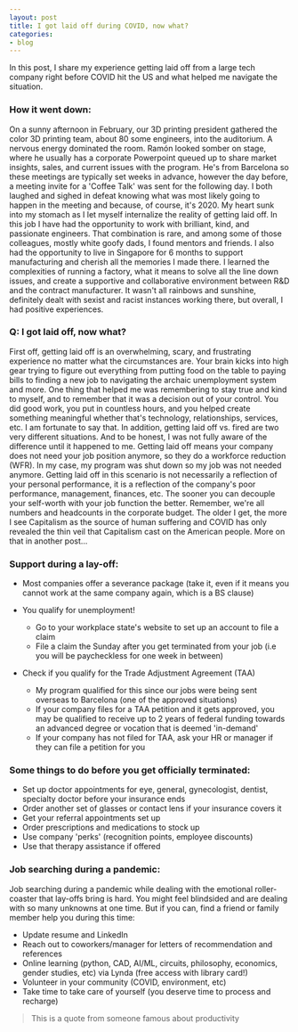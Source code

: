 ```yaml
---
layout: post
title: I got laid off during COVID, now what?
categories:
- blog
---
```


In this post, I share my experience getting laid off from a large tech company right before COVID hit the US and what helped me navigate the situation.  

### How it went down:

On a sunny afternoon in February, our 3D printing president gathered the color 3D printing team, about 80 some engineers, into the auditorium. A nervous energy dominated the room.  Ramón looked somber on stage, where he usually has a corporate Powerpoint queued up to share market insights, sales, and current issues with the program.  He's from Barcelona so these meetings are typically set weeks in advance, however the day before, a meeting invite for a 'Coffee Talk' was sent for the following day.  I both laughed and sighed in defeat knowing what was most likely going to happen in the meeting and because, of course, it's 2020.  My heart sunk into my stomach as I let myself internalize the reality of getting laid off.  In this job I have had the opportunity to work with brilliant, kind, and passionate engineers. That combination is rare, and among some of those colleagues, mostly white goofy dads, I found mentors and friends.  I also had the opportunity to live in Singapore for 6 months to support manufacturing and cherish all the memories I made there.  I learned the complexities of running a factory, what it means to solve all the line down issues, and create a supportive and collaborative environment between R&D and the contract manufacturer.  It wasn't all rainbows and sunshine, definitely dealt with sexist and racist instances working there, but overall, I had positive experiences. 

### Q: I got laid off, now what? 

First off, getting laid off is an overwhelming, scary, and frustrating experience no matter what the circumstances are.  Your brain kicks into high gear trying to figure out everything from putting food on the table to paying bills to finding a new job to navigating the archaic unemployment system and more.  One thing that helped me was remembering to stay true and kind to myself, and to remember that it was a decision  out of your control.  You did good work, you put in countless hours, and you helped create something meaningful whether that's technology, relationships, services, etc.  I am fortunate to say that.  In addition, getting laid off vs. fired are two very different situations.  And to be honest, I was not fully aware of the difference until it happened to me.  Getting laid off means your company does not need your job position anymore, so they do a workforce reduction (WFR).  In my case, my program was shut down so my job was not needed anymore.  Getting laid off in this scenario is not necessarily a reflection of your personal performance, it is a reflection of the company's poor performance, management, finances, etc.  The sooner you can decouple your self-worth with your job function the better.  Remember, we're all numbers and headcounts in the corporate budget. The older I get, the more I see Capitalism as the source of human suffering and COVID has only revealed the thin veil that Capitalism cast on the American people.  More on that in another post... 

### Support during a lay-off:

* Most companies offer a severance package (take it, even if it means you cannot work at the same company again, which is a BS clause)

* You qualify for unemployment!
    * Go to your workplace state's website to set up an account to file a claim
    * File a claim the Sunday after you get terminated from your job (i.e you will be paycheckless for one week in between)
* Check if you qualify for the Trade Adjustment Agreement (TAA) 
    * My program qualified for this since our jobs were being sent overseas to Barcelona (one of the approved situations)
    * If your company files for a TAA petition and it gets approved, you may be qualified to receive up to 2 years of federal funding towards an advanced degree or vocation that is deemed 'in-demand'
    * If your company has not filed for TAA, ask your HR or manager if they can file a petition for you

### Some things to do before you get officially terminated:

* Set up doctor appointments for eye, general, gynecologist, dentist, specialty doctor before your insurance ends
* Order another set of glasses or contact lens if your insurance covers it
* Get your referral appointments set up 
* Order prescriptions and medications to stock up
* Use company 'perks' (recognition points, employee discounts)
* Use that therapy assistance if offered

### Job searching during a pandemic:

Job searching during a pandemic while dealing with the emotional roller-coaster that lay-offs bring is hard.  You might feel blindsided and are dealing with so many unknowns at one time.  But if you can, find a friend or family member help you during this time: 

* Update resume and LinkedIn
* Reach out to coworkers/manager for letters of recommendation and references
* Online learning (python, CAD, AI/ML, circuits, philosophy, economics, gender studies, etc) via Lynda (free access with library card!)
* Volunteer in your community (COVID, environment, etc)
* Take time to take care of yourself (you deserve time to process and recharge)

> This is a quote from someone famous about productivity


<!-- Syntax highlighting with Solarized theme. -->

<!-- {% highlight ruby %}
<!-- class User < ActiveRecord::Base
  <!-- attr_accessible :email, :name

<!--   ... tons of other crap ...

<!-- end

<!-- {% endhighlight %}
